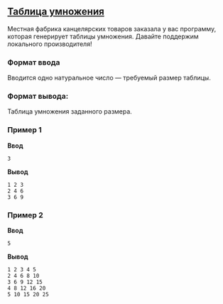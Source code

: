## [Таблица умножения](../../../solutions/2.4/24_a.py)

Местная фабрика канцелярских товаров заказала у вас программу, которая генерирует таблицы умножения.
Давайте поддержим локального производителя!

### Формат ввода

Вводится одно натуральное число — требуемый размер таблицы.

### Формат вывода:

Таблица умножения заданного размера.

### Пример 1

**Ввод**
```plaintext
3
```

**Вывод**
```plaintext
1 2 3
2 4 6
3 6 9
```

### Пример 2

**Ввод**
```plaintext
5
```

**Вывод**
```plaintext
1 2 3 4 5
2 4 6 8 10
3 6 9 12 15
4 8 12 16 20
5 10 15 20 25
```